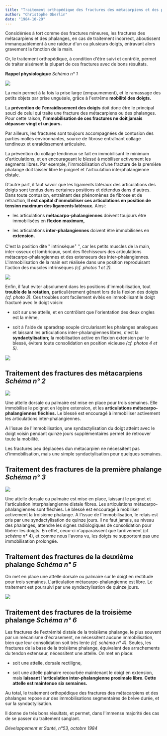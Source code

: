 ```yaml
---
title: "Traitement orthopédique des fractures des métacarpiens et des phalanges"
author: "Christophe Oberlin"
date: "1984-10-29"
---
```


<div class="teaser"><p>Considérées à tort comme des fractures mineures, les fractures des métacarpiens et des phalanges, en cas de traitement incorrect, aboutissent immanquablement à une raideur d'un ou plusieurs doigts, entravant alors gravement la fonction de la main.</p>
<p>Or, le traitement orthopédique, à condition d'être suivi et contrôlé, permet de traiter aisément la plupart de ces fractures avec de bons résultats.</p></div>

**Rappel physiologique** _Schéma n° 1_


![](i143-1.jpg)


La main permet à la fois la prise large (empaumement), et le ramassage des petits objets par prise unguéale, grâce à l'extrême **mobilité des doigts.**

La **prévention de l'enraidissement des** **doigts** doit donc être le principal souci de celui qui traite une fracture des métacarpiens ou des phalanges. Pour cette raison, **l'immobilisation de ces fractures ne doit jamais dépasser vingt et un jours.**

Par ailleurs, les fractures sont toujours accompagnées de contusion des parties molles environnantes, source de fibrose entraînant collage tendineux et enraidissement articulaire.

La prévention du collage tendineux se fait en immobilisant le minimum d'articulations, et en encourageant le blessé à mobiliser activement les segments libres. Par exemple, l'immobilisation d'une fracture de la première phalange doit laisser libre le poignet et l'articulation interphalangienne distale.

D'autre part, il faut savoir que les ligaments latéraux des articulations des doigts sont tendus dans certaines positions et détendus dans d'autres. Dans toute contusion, entraînant des phénomènes de fibrose et de rétraction, **Il** **est** **capital d'immobiliser ces articulations en** **position de tension maximum des ligaments latéraux.** Ainsi:

*   les articulations **métacarpo-phalangiennes** doivent toujours être immobilisées en **flexion maximum,**

*   les articulations **inter-phalangiennes** doivent être immobilisées en **extension.**

C'est la position dite " intrinsèque<sup>+</sup> ", car les petits muscles de la main, inter-osseux et lombricaux, sont des fléchisseurs des articulations métacarpo-phalangiennes et des extenseurs des inter-phalangiennes. L'immobilisation de la main est réalisée dans une position reproduisant l'action des muscles intrinsèques _(cf. photos 1_ _et 2)._


![](i143-2.jpg)


Enfin, il faut éviter absolument dans les positions d'immobilisation, tout **trouble de la rotation,** particulièrement gênant lors de la flexion des doigts _(cf. photo 3)._ Ces troubles sont facilement évités en immobilisant le doigt fracturé avec le doigt voisin:

*   soit sur une attelle, et en contrôlant que l'orientation des deux ongles est la même,

*   soit à l'aide de sparadrap souple circularisant les phalanges analogues et laissant les articulations inter-phalangiennes libres, c'est la **syndactylisation;** la mobilisation active en flexion extension par le blessé, évitera toute consolidation en position vicieuse _(cf. photos 4 et 5)._


![](i143-3.jpg)


## **Traitement des fractures des métacarpiens** _Schéma n° 2_


![](i143-4.jpg)


Une attelle dorsale ou palmaire est mise en place pour trois semaines. Elle immobilise le poignet en légère extension, et les **articulations métacarpo-phalangiennes fléchies.** Le blessé est encouragé à immobiliser activement les articulations inter-phalangiennes.

A l'issue de l'immobilisation, une syndactylisation du doigt atteint avec le doigt voisin pendant quinze jours supplémentaires permet de retrouver toute la mobilité.

Les fractures peu déplacées dun métacarpien ne nécessitent pas d'immobilisation, mais une simple syndactylisation pour quelques semaines.

## **Traitement des fractures** **de la première phalange** _Schéma n° 3_


![](i143-5.jpg)


Une attelle dorsale ou palmaire est mise en place, laissant le poignet et l'articulation interphalangienne distale fibres. Les articulations métacarpo-phalangiennes sont fléchies. Le blessé est encouragé à mobiliser activement la troisième phalange. A l'issue de l'immobilisation, le relais est pris par une syndactylisation de quinze jours. Il ne faut jamais, au niveau des phalanges, attendre les signes radiologiques de consolidation pour libérer les doigts. En effet, ceux-ci n'apparaissent que tardivement (cf. _schéma n°_ 4), et comme nous l'avons vu, les doigts ne supportent pas une immobilisation prolongée.

## **Traitement des fractures** **de la deuxième phalange** _Schéma n° 5_

On met en place une attelle dorsale ou palmaire sur le doigt en rectitude pour trois semaines. L'articulation métacarpo-phalangienne est libre. Le traitement est poursuivi par une syndactylisation de quinze jours.


![](i143-6.jpg)


## **Traitement des fractures** **de la troisième phalange** _Schéma n° 6_

Les fractures de l'extrémité distale de la troisième phalange, le plus souvent par un mécanisme d'écrasement, ne nécessitent aucune immobilisation, bien que leur consolidation soit très lente _(cf. schéma n° 4)._ Seules, les fractures de la base de la troisième phalange, équivalent des arrachements du tendon extenseur, nécessitent une attelle. On met en place:

*   soit une attelle, dorsale rectiligne,

*   soit une attelle palmaire recourbée maintenant le doigt en extension, mais **laissant** **l'articulation inter-phalangienne proximale libre. Cette attelle est maintenue** **six semaines.**

Au total, le traitement orthopédique des fractures des métacarpiens et des phalanges repose sur des immobilisations segmentaires de brève durée, et sur la syndactylisation.

Il donne de très bons résultats, et permet, dans l'immense majorité des cas de se passer du traitement sanglant.

_Développement et Santé, n°53, octobre 1984_